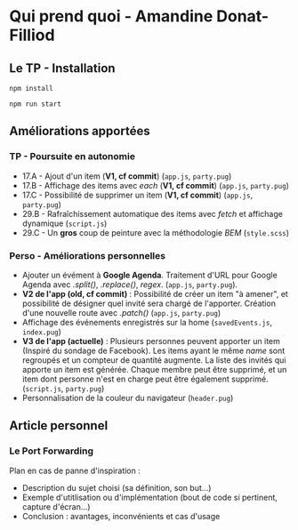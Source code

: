 # Qui prend quoi - Amandine Donat-Filliod

## Le TP - Installation

`npm install`

`npm run start`



## Améliorations apportées

### TP - Poursuite en autonomie

- 17.A - Ajout d'un item (**V1, cf commit**) (`app.js`, `party.pug`)
- 17.B - Affichage des items avec _each_ (**V1, cf commit**) (`app.js`, `party.pug`)
- 17.C - Possibilité de supprimer un item (**V1, cf commit**) (`app.js`, `party.pug`)
- 29.B - Rafraîchissement automatique des items avec _fetch_ et affichage dynamique (`script.js`)
- 29.C - Un **gros** coup de peinture avec la méthodologie _BEM_ (`style.scss`)

### Perso - Améliorations personnelles

- Ajouter un évément à **Google Agenda**. Traitement d'URL pour Google Agenda avec _.split()_, _.replace()_, _regex_. (`app.js`, `party.pug`).
- **V2 de l'app (old, cf commit)** : Possibilité de créer un item "à amener", et possibilité de désigner quel invité sera chargé de l'apporter. Création d'une nouvelle route avec _.patch()_ (`app.js`, `party.pug`)
- Affichage des événements enregistrés sur la home (`savedEvents.js`, `index.pug`)
- **V3 de l'app (actuelle)** : Plusieurs personnes peuvent apporter un item (Inspiré du sondage de Facebook). Les items ayant le même _name_ sont regroupés et un compteur de quantité augmente. La liste des invités qui apporte un item est générée. Chaque membre peut être supprimé, et un item dont personne n'est en charge peut être également supprimé. (`script.js`, `party.pug`)
- Personnalisation de la couleur du navigateur (`header.pug`)



## Article personnel

### Le Port Forwarding

Plan en cas de panne d'inspiration :

- Description du sujet choisi (sa définition, son but...)
- Exemple d'utitlisation ou d'implémentation (bout de code si pertinent, capture d'écran...)
- Conclusion : avantages, inconvénients et cas d'usage